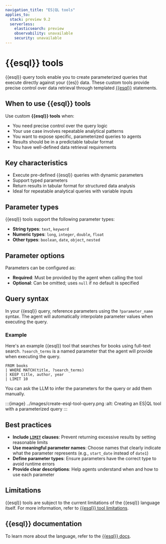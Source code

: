 ```yaml
---
navigation_title: "ES|QL tools"
applies_to:
  stack: preview 9.2
  serverless:
    elasticsearch: preview
    observability: unavailable
    security: unavailable
---
```




# {{esql}} tools

{{esql}} query tools enable you to create parameterized queries that execute directly against your {{es}} data. These custom tools provide precise control over data retrieval through templated [{{esql}}](elasticsearch://reference/query-languages/esql.md) statements.

## When to use {{esql}} tools

Use custom **{{esql}} tools** when:

* You need precise control over the query logic
* Your use case involves repeatable analytical patterns
* You want to expose specific, parameterized queries to agents
* Results should be in a predictable tabular format
* You have well-defined data retrieval requirements

## Key characteristics

* Execute pre-defined {{esql}} queries with dynamic parameters
* Support typed parameters
* Return results in tabular format for structured data analysis
* Ideal for repeatable analytical queries with variable inputs

## Parameter types

{{esql}} tools support the following parameter types:

* **String types**: `text`, `keyword`
* **Numeric types**: `long`, `integer`, `double`, `float`
* **Other types**: `boolean`, `date`, `object`, `nested`

## Parameter options

Parameters can be configured as:

* **Required**: Must be provided by the agent when calling the tool
* **Optional**: Can be omitted; uses `null` if no default is specified

## Query syntax

In your {{esql}} query, reference parameters using the `?parameter_name` syntax. The agent will automatically interpolate parameter values when executing the query.

### Example

Here's an example {{esql}} tool that searches for books using full-text search. `?search_terms` is a named parameter that the agent will provide when executing the query. 

```esql
FROM books
| WHERE MATCH(title, ?search_terms)
| KEEP title, author, year
| LIMIT 10
```

You can ask the LLM to infer the parameters for the query or add them manually.

:::{image} ../images/create-esql-tool-query.png 
:alt: Creating an ES|QL tool with a parameterized query
:::

## Best practices

- **Include [`LIMIT`](elasticsearch://reference/query-languages/esql/commands/limit.md) clauses**: Prevent returning excessive results by setting reasonable limits
- **Use meaningful parameter names**: Choose names that clearly indicate what the parameter represents (e.g., `start_date` instead of `date1`)
- **Define parameter types**: Ensure parameters have the correct type to avoid runtime errors
- **Provide clear descriptions**: Help agents understand when and how to use each parameter

## Limitations

{{esql}} tools are subject to the current limitations of the {{esql}} language itself. For more information, refer to [{{esql}} tool limitations](../limitations-known-issues.md#esql-limitations).

## {{esql}} documentation

To learn more about the language, refer to the [{{esql}} docs](elasticsearch://reference/query-languages/esql.md).
